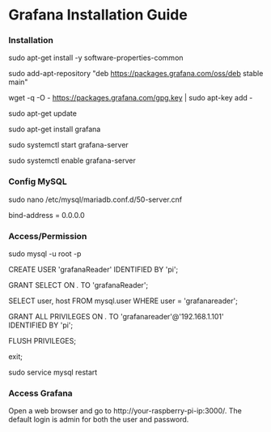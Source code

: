 # Grafana Installation Guide
 
### Installation

sudo apt-get install -y software-properties-common

sudo add-apt-repository "deb https://packages.grafana.com/oss/deb stable main"

wget -q -O - https://packages.grafana.com/gpg.key | sudo apt-key add -

sudo apt-get update

sudo apt-get install grafana

sudo systemctl start grafana-server

sudo systemctl enable grafana-server

### Config MySQL

sudo nano /etc/mysql/mariadb.conf.d/50-server.cnf

bind-address            = 0.0.0.0


### Access/Permission

sudo mysql -u root -p

CREATE USER 'grafanaReader' IDENTIFIED BY 'pi';

GRANT SELECT ON *.* TO 'grafanaReader';

SELECT user, host FROM mysql.user WHERE user = 'grafanareader';

GRANT ALL PRIVILEGES ON *.* TO 'grafanareader'@'192.168.1.101' IDENTIFIED BY 'pi';

FLUSH PRIVILEGES;

exit;

sudo service mysql restart

### Access Grafana

Open a web browser and go to http://your-raspberry-pi-ip:3000/. The default login is admin for both the user and password.
